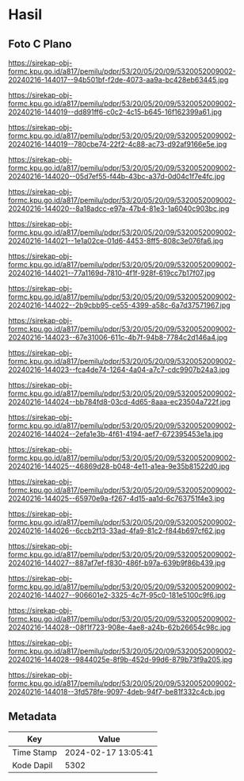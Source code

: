 # Hasil

## Foto C Plano

https://sirekap-obj-formc.kpu.go.id/a817/pemilu/pdpr/53/20/05/20/09/5320052009002-20240216-144017--94b501bf-f2de-4073-aa9a-bc428eb63445.jpg

https://sirekap-obj-formc.kpu.go.id/a817/pemilu/pdpr/53/20/05/20/09/5320052009002-20240216-144019--dd891ff6-c0c2-4c15-b645-16f162399a61.jpg

https://sirekap-obj-formc.kpu.go.id/a817/pemilu/pdpr/53/20/05/20/09/5320052009002-20240216-144019--780cbe74-22f2-4c88-ac73-d92af9166e5e.jpg

https://sirekap-obj-formc.kpu.go.id/a817/pemilu/pdpr/53/20/05/20/09/5320052009002-20240216-144020--05d7ef55-f44b-43bc-a37d-0d04c1f7e4fc.jpg

https://sirekap-obj-formc.kpu.go.id/a817/pemilu/pdpr/53/20/05/20/09/5320052009002-20240216-144020--8a18adcc-e97a-47b4-81e3-1a6040c903bc.jpg

https://sirekap-obj-formc.kpu.go.id/a817/pemilu/pdpr/53/20/05/20/09/5320052009002-20240216-144021--1e1a02ce-01d6-4453-8ff5-808c3e076fa6.jpg

https://sirekap-obj-formc.kpu.go.id/a817/pemilu/pdpr/53/20/05/20/09/5320052009002-20240216-144021--77a1169d-7810-4f1f-928f-619cc7b17f07.jpg

https://sirekap-obj-formc.kpu.go.id/a817/pemilu/pdpr/53/20/05/20/09/5320052009002-20240216-144022--2b9cbb95-ce55-4399-a58c-6a7d37571967.jpg

https://sirekap-obj-formc.kpu.go.id/a817/pemilu/pdpr/53/20/05/20/09/5320052009002-20240216-144023--67e31006-611c-4b7f-94b8-7784c2d146a4.jpg

https://sirekap-obj-formc.kpu.go.id/a817/pemilu/pdpr/53/20/05/20/09/5320052009002-20240216-144023--fca4de74-1264-4a04-a7c7-cdc9907b24a3.jpg

https://sirekap-obj-formc.kpu.go.id/a817/pemilu/pdpr/53/20/05/20/09/5320052009002-20240216-144024--bb784fd8-03cd-4d65-8aaa-ec23504a722f.jpg

https://sirekap-obj-formc.kpu.go.id/a817/pemilu/pdpr/53/20/05/20/09/5320052009002-20240216-144024--2efa1e3b-4f61-4194-aef7-672395453e1a.jpg

https://sirekap-obj-formc.kpu.go.id/a817/pemilu/pdpr/53/20/05/20/09/5320052009002-20240216-144025--46869d28-b048-4e11-a1ea-9e35b81522d0.jpg

https://sirekap-obj-formc.kpu.go.id/a817/pemilu/pdpr/53/20/05/20/09/5320052009002-20240216-144025--65970e9a-f267-4d15-aa1d-6c763751f4e3.jpg

https://sirekap-obj-formc.kpu.go.id/a817/pemilu/pdpr/53/20/05/20/09/5320052009002-20240216-144026--6ccb2f13-33ad-4fa9-81c2-f844b697cf62.jpg

https://sirekap-obj-formc.kpu.go.id/a817/pemilu/pdpr/53/20/05/20/09/5320052009002-20240216-144027--887af7ef-f830-486f-b97a-639b9f86b439.jpg

https://sirekap-obj-formc.kpu.go.id/a817/pemilu/pdpr/53/20/05/20/09/5320052009002-20240216-144027--906601e2-3325-4c7f-95c0-181e5100c9f6.jpg

https://sirekap-obj-formc.kpu.go.id/a817/pemilu/pdpr/53/20/05/20/09/5320052009002-20240216-144028--08f1f723-908e-4ae8-a24b-62b26654c98c.jpg

https://sirekap-obj-formc.kpu.go.id/a817/pemilu/pdpr/53/20/05/20/09/5320052009002-20240216-144028--9844025e-8f9b-452d-99d6-879b73f9a205.jpg

https://sirekap-obj-formc.kpu.go.id/a817/pemilu/pdpr/53/20/05/20/09/5320052009002-20240216-144018--3fd578fe-9097-4deb-94f7-be81f332c4cb.jpg


## Metadata

| Key        | Value               |
| ---------- | ------------------- |
| Time Stamp | 2024-02-17 13:05:41 |
| Kode Dapil | 5302                |



